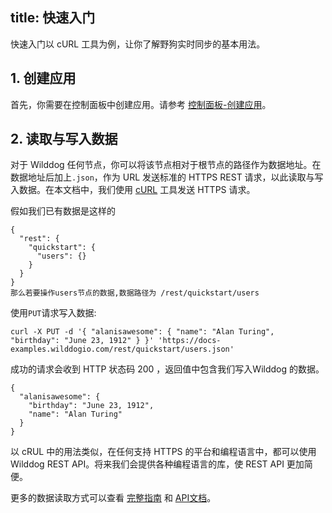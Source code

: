 
title: 快速入门
---
快速入门以 cURL 工具为例，让你了解野狗实时同步的基本用法。

## 1. 创建应用

首先，你需要在控制面板中创建应用。请参考 [控制面板-创建应用](/console/creat.html)。

## 2. 读取与写入数据

对于 Wilddog 任何节点，你可以将该节点相对于根节点的路径作为数据地址。在数据地址后加上`.json`，作为 URL 发送标准的 HTTPS REST 请求，以此读取与写入数据。在本文档中，我们使用 [cURL](https://en.wikipedia.org/wiki/CURL) 工具发送 HTTPS 请求。

假如我们已有数据是这样的

```
{
  "rest": {
    "quickstart": {
      "users": {}
    }
  }
}
那么若要操作users节点的数据,数据路径为 /rest/quickstart/users
```

使用`PUT`请求写入数据:

```
curl -X PUT -d '{ "alanisawesome": { "name": "Alan Turing", "birthday": "June 23, 1912" } }' 'https://docs-examples.wilddogio.com/rest/quickstart/users.json'

```

成功的请求会收到 HTTP 状态码 200 ，返回值中包含我们写入Wilddog 的数据。

```
{
  "alanisawesome": {
    "birthday": "June 23, 1912",
    "name": "Alan Turing"
  }
}
```



以 cRUL 中的用法类似，在任何支持 HTTPS 的平台和编程语言中，都可以使用 Wilddog REST API。将来我们会提供各种编程语言的库，使 REST API 更加简便。

更多的数据读取方式可以查看 [完整指南](/guide/sync/rest/guide.html) 和 [API文档](/api/sync/rest.html)。
